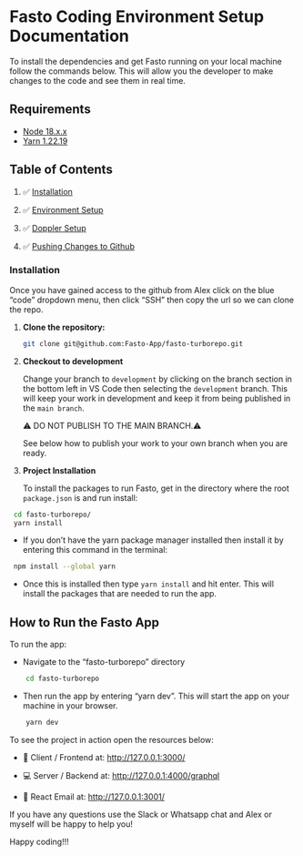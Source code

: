 # Fasto Coding Environment Setup Documentation

To install the dependencies and get Fasto running on your local machine follow the commands below. This will allow you the developer to make changes to the code and see them in real time.

## Requirements

-   [Node 18.x.x](https://nodejs.org/en/download)
-   [Yarn 1.22.19](https://classic.yarnpkg.com/lang/en/docs/install/)

## Table of Contents

1. ✅ [Installation](#installation)

2. ✅ [Environment Setup](docs/ENVIRONMENT.md)

3. ✅ [Doppler Setup](docs/DOPPLER.md)

4. ✅ [Pushing Changes to Github](docs/CONTRIBUTE.md)

### Installation

Once you have gained access to the github from Alex click on the blue “code” dropdown menu, then click “SSH” then copy the url so we can clone the repo.

1. **Clone the repository:**

    ```bash
    git clone git@github.com:Fasto-App/fasto-turborepo.git
    ```

2. **Checkout to development**

    Change your branch to `development` by clicking on the branch section in the bottom left in VS Code then selecting the `development` branch. This will keep your work in development and keep it from being published in the `main branch`.

    ⚠️ DO NOT PUBLISH TO THE MAIN BRANCH.⚠️

    See below how to publish your work to your own branch when you are ready.

3. **Project Installation**

    To install the packages to run Fasto, get in the directory where the root `package.json` is and run install:

```bash
 cd fasto-turborepo/
 yarn install
```

-   If you don’t have the yarn package manager installed then install it by entering this command in the terminal:

```bash
 npm install --global yarn
```

-   Once this is installed then type `yarn install` and hit enter. This will install the packages that are needed to run the app.

## How to Run the Fasto App

To run the app:

-   Navigate to the “fasto-turborepo” directory

```bash
    cd fasto-turborepo
```

-   Then run the app by entering “yarn dev”. This will start the app on your machine in your browser.

```bash
    yarn dev
```

To see the project in action open the resources below:

-   📱 Client / Frontend at: http://127.0.0.1:3000/

-   💻 Server / Backend at: http://127.0.0.1:4000/graphql

-   📧 React Email at: http://127.0.0.1:3001/

If you have any questions use the Slack or Whatsapp chat and Alex or myself will be happy to help you!

Happy coding!!!
